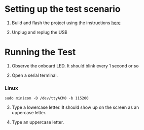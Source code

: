 # Setting up the test scenario

1. Build and flash the project using the instructions [here](https://github.com/uofu-emb/rtos/blob/main/CMAKE.md)

2. Unplug and replug the USB

# Running the Test

1. Observe the onboard LED. It should blink every 1 second or so

2. Open a serial terminal.

### Linux
`sudo minicom -D /dev/ttyACM0 -b 115200`

3.  Type a lowercase letter. It should show up on the screen as an uppercase letter.

4. Type an uppercase letter. 
